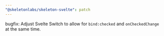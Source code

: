 ```yaml
---
"@skeletonlabs/skeleton-svelte": patch
---
```


bugfix: Adjust Svelte Switch to allow for `bind:checked` and `onCheckedChange` at the same time.
